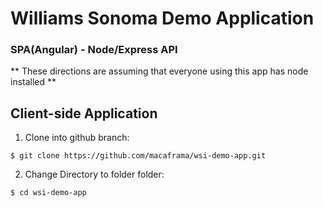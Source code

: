 # Williams Sonoma Demo Application
### SPA(Angular) - Node/Express API

** These directions are assuming that everyone using this app has node installed **

## Client-side Application
  1) Clone into github branch:
  ```
  $ git clone https://github.com/macaframa/wsi-demo-app.git
  ```
  2) Change Directory to folder folder: 
  ```
  $ cd wsi-demo-app
  ```
